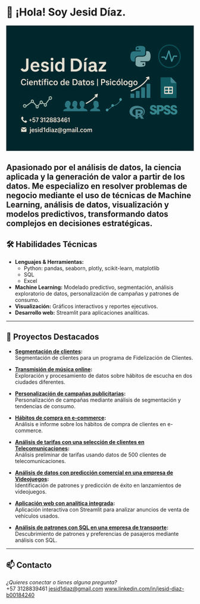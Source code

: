 # 👋 ¡Hola! Soy Jesid Díaz. 
![Foto](./foto.png)

Apasionado por el análisis de datos, la ciencia aplicada y la generación de valor a partir de los datos. Me especializo en resolver problemas de negocio mediante el uso de técnicas de Machine Learning, análisis de datos, visualización y modelos predictivos, transformando datos complejos en decisiones estratégicas.
---

## 🛠️ Habilidades Técnicas

- **Lenguajes & Herramientas:**  
  - Python: pandas, seaborn, plotly, scikit-learn, matplotlib  
  - SQL  
  - Excel  
- **Machine Learning:** Modelado predictivo, segmentación, análisis exploratorio de datos, personalización de campañas y patrones de consumo.
- **Visualización:** Gráficos interactivos y reportes ejecutivos.
- **Desarrollo web:** Streamlit para aplicaciones analíticas.

---

## 🚀 Proyectos Destacados

- **[Segmentación de clientes](https://github.com/JesidDiaz/segmentaci-n_clientes):**  
  Segmentación de clientes para un programa de Fidelización de Clientes.

- **[Transmisión de música online](https://github.com/JesidDiaz/Transmisi-n-de-m-sica-online):**  
  Exploración y procesamiento de datos sobre hábitos de escucha en dos ciudades diferentes.

- **[Personalización de campañas publicitarias](https://github.com/JesidDiaz/Personalizaci-n-de-campa-as-publicitarias):**  
  Personalización de campañas mediante análisis de segmentación y tendencias de consumo.

- **[Hábitos de compra en e-commerce](https://github.com/JesidDiaz/Habitos-de-compra-en-e-commerce):**  
  Análisis e informe sobre los hábitos de compra de clientes en e-commerce.

- **[Análisis de tarifas con una selección de clientes en Telecomunicaciones](https://github.com/JesidDiaz/An-lisis-de-tarifas-con-una-selecci-n-de-clientes-en-Telecomunicaciones):**  
  Análisis preliminar de tarifas usando datos de 500 clientes de telecomunicaciones.

- **[Análisis de datos con predicción comercial en una empresa de Videojuegos](https://github.com/JesidDiaz/Analisis-de-datos-con-prediccion-comercial-en-una-empresa-de-Videojuegos):**  
  Identificación de patrones y predicción de éxito en lanzamientos de videojuegos.

- **[Aplicación web con analítica integrada](https://github.com/JesidDiaz/Project):**  
  Aplicación interactiva con Streamlit para analizar anuncios de venta de vehículos usados.

- **[Análisis de patrones con SQL en una empresa de transporte](https://github.com/JesidDiaz/Analisis-de-patrones-con-SQL-en-una-empresa-de-transporte):**  
  Descubrimiento de patrones y preferencias de pasajeros mediante análisis con SQL.

---

## 📫 Contacto

*¿Quieres conectar o tienes alguna pregunta?*  
+57 3128839461
jesid1diaz@gmail.com
www.linkedin.com/in/jesid-diaz-b00184240 


